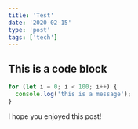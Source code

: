 ```yaml
---
title: 'Test'
date: '2020-02-15'
type: 'post'
tags: ['tech']
---
```


## This is a code block

```javascript
for (let i = 0; i < 100; i++) {
  console.log('this is a message');
}
```

I hope you enjoyed this post!
